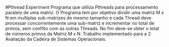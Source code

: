 #Pthread Experiment
Programa que utiliza Pthreads para processamento paralelo de uma matriz.
O Programa tem por objetivo dividir uma matriz M x N em multiplas sub-matrizes de mesmo tamanho e cada Thread deve processar concorrentemente uma sub-matriz e incrementar no total de primos, sem conflito com as outras Threads. No fim deve-se obter o total de números primos da Matriz M x N. 
Trabalho implementado para a 2 Avaliação da Cadeira de Sistemas Operacionais.